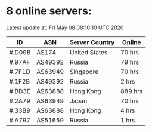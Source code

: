 # 8 online servers:

Latest update at: Fri May 08 08:10:10 UTC 2020

| ID | ASN | Server Country | Online |
| -- | --- | -------------- | ------ |
| #.D09B | AS174 | United States | 70 hrs |
| #.97AF | AS49392 | Russia | 79 hrs |
| #.7F1D | AS63949 | Singapore | 70 hrs |
| #.1F2B | AS49392 | Russia | 2 hrs |
| #.BD3E | AS63888 | Hong Kong | 889 hrs |
| #.2A79 | AS63949 | Japan | 70 hrs |
| #.33B9 | AS63888 | Hong Kong | 4 hrs |
| #.A797 | AS51659 | Russia | 1 hrs |

